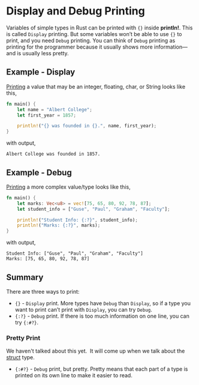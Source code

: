 
# Display and Debug Printing

Variables of simple types in Rust can be printed with `{}` inside **println!**. This is called `Display` printing. But some variables won’t be able to use `{}` to print, and you need `Debug` printing. You can think of `Debug` printing as printing for the programmer because it usually shows more information—and is usually less pretty.

## Example - Display

 [Printing](https://play.rust-lang.org/?version=stable&mode=debug&edition=2021&gist=0dc3d4ee060fb5048421d3ef4a8e7194) a value that may be an integer, floating, char, or String looks like this,

```rust
fn main() {
    let name = "Albert College";
    let first_year = 1857;

    println!("{} was founded in {}.", name, first_year);
}
```
with output,
```
Albert College was founded in 1857.
```
## Example - Debug

 [Printing](https://play.rust-lang.org/?version=stable&mode=debug&edition=2021&gist=f355bf617986c68bb439a44eddbfdba1) a more complex value/type looks like this,

```rust
fn main() {
    let marks: Vec<u8> = vec![75, 65, 80, 92, 78, 87];
    let student_info = ["Guse", "Paul", "Graham", "Faculty"];

    println!("Student Info: {:?}", student_info);
    println!("Marks: {:?}", marks);
}
```
with output,

```
Student Info: ["Guse", "Paul", "Graham", "Faculty"]
Marks: [75, 65, 80, 92, 78, 87]
```
## Summary

There are three ways to print:

- `{}` - `Display` print. More types have `Debug` than `Display`, so if a type you want to print can’t print with `Display`, you can try `Debug`.
- `{:?}` - `Debug` print. If there is too much information on one line, you can try `{:#?}`.

### Pretty Print

We haven't talked about this yet.  It will come up when we talk about the [struct](/notes/07-structs/README.md) type.

- `{:#?}` - `Debug` print, but pretty. Pretty means that each part of a type is printed on its own line to make it easier to read.